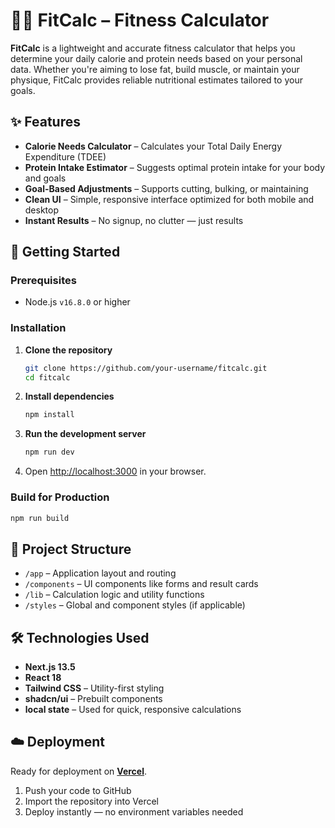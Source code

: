 # 🏋️‍♂️ FitCalc – Fitness Calculator

**FitCalc** is a lightweight and accurate fitness calculator that helps you determine your daily calorie and protein needs based on your personal data. Whether you're aiming to lose fat, build muscle, or maintain your physique, FitCalc provides reliable nutritional estimates tailored to your goals.

## ✨ Features

- **Calorie Needs Calculator** – Calculates your Total Daily Energy Expenditure (TDEE)
- **Protein Intake Estimator** – Suggests optimal protein intake for your body and goals
- **Goal-Based Adjustments** – Supports cutting, bulking, or maintaining
- **Clean UI** – Simple, responsive interface optimized for both mobile and desktop
- **Instant Results** – No signup, no clutter — just results

## 🚀 Getting Started

### Prerequisites

- Node.js `v16.8.0` or higher

### Installation

1. **Clone the repository**

   ```bash
   git clone https://github.com/your-username/fitcalc.git
   cd fitcalc
   ```

2. **Install dependencies**

   ```bash
   npm install
   ```

3. **Run the development server**

   ```bash
   npm run dev
   ```

4. Open [http://localhost:3000](http://localhost:3000) in your browser.

### Build for Production

```bash
npm run build
```

## 🧠 Project Structure

- `/app` – Application layout and routing
- `/components` – UI components like forms and result cards
- `/lib` – Calculation logic and utility functions
- `/styles` – Global and component styles (if applicable)

## 🛠 Technologies Used

- **Next.js 13.5**
- **React 18**
- **Tailwind CSS** – Utility-first styling
- **shadcn/ui** – Prebuilt components
- **local state** – Used for quick, responsive calculations

## ☁️ Deployment

Ready for deployment on **[Vercel](https://vercel.com/)**.

1. Push your code to GitHub
2. Import the repository into Vercel
3. Deploy instantly — no environment variables needed

